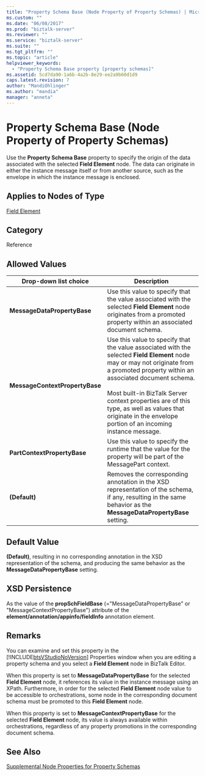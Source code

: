 ```yaml
---
title: "Property Schema Base (Node Property of Property Schemas) | Microsoft Docs"
ms.custom: ""
ms.date: "06/08/2017"
ms.prod: "biztalk-server"
ms.reviewer: ""
ms.service: "biztalk-server"
ms.suite: ""
ms.tgt_pltfrm: ""
ms.topic: "article"
helpviewer_keywords: 
  - "Property Schema Base property [property schemas]"
ms.assetid: 5cd7da90-1a6b-4a2b-8e29-ee2a9b60d1d9
caps.latest.revision: 7
author: "MandiOhlinger"
ms.author: "mandia"
manager: "anneta"
---
```

# Property Schema Base (Node Property of Property Schemas)
Use the **Property Schema Base** property to specify the origin of the data associated with the selected **Field Element** node. The data can originate in either the instance message itself or from another source, such as the envelope in which the instance message is enclosed.  
  
## Applies to Nodes of Type  
 [Field Element](../core/field-element-node-properties.md)  
  
## Category  
 Reference  
  
## Allowed Values  
  
|Drop-down list choice|Description|  
|----------------------------|-----------------|  
|**MessageDataPropertyBase**|Use this value to specify that the value associated with the selected **Field Element** node originates from a promoted property within an associated document schema.|  
|**MessageContextPropertyBase**|Use this value to specify that the value associated with the selected **Field Element** node may or may not originate from a promoted property within an associated document schema.<br /><br /> Most built-in BizTalk Server context properties are of this type, as well as values that originate in the envelope portion of an incoming instance message.|  
|**PartContextPropertyBase**|Use this value to specify the runtime that the value for the property will be part of the MessagePart context.|  
|**(Default)**|Removes the corresponding annotation in the XSD representation of the schema, if any, resulting in the same behavior as the **MessageDataPropertyBase** setting.|  
  
## Default Value  
 **(Default)**, resulting in no corresponding annotation in the XSD representation of the schema, and producing the same behavior as the **MessageDataPropertyBase** setting.  
  
## XSD Persistence  
 As the value of the **propSchFieldBase** (="MessageDataPropertyBase" or "MessageContextPropertyBase") attribute of the **element/annotation/appinfo/fieldInfo** annotation element.  
  
## Remarks  
 You can examine and set this property in the [!INCLUDE[btsVStudioNoVersion](../includes/btsvstudionoversion-md.md)] Properties window when you are editing a property schema and you select a **Field Element** node in BizTalk Editor.  
  
 When this property is set to **MessageDataPropertyBase** for the selected **Field Element** node, it references its value in the instance message using an XPath. Furthermore, in order for the selected **Field Element** node value to be accessible to orchestrations, some node in the corresponding document schema must be promoted to this **Field Element** node.  
  
 When this property is set to **MessageContextPropertyBase** for the selected **Field Element** node, its value is always available within orchestrations, regardless of any property promotions in the corresponding document schema.  
  
## See Also  
 [Supplemental Node Properties for Property Schemas](../core/supplemental-node-properties-for-property-schemas.md)